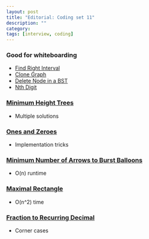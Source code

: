 ```yaml
---
layout: post
title: "Editorial: Coding set 11" 
description: ""
category: 
tags: [interview, coding]
---
```


### Good for whiteboarding
* [Find Right Interval](https://leetcode.com/submissions/detail/381222830/)
* [Clone Graph](https://leetcode.com/submissions/detail/381419157/)
* [Delete Node in a BST](https://leetcode.com/submissions/detail/381467733/)
* [Nth Digit](https://leetcode.com/submissions/detail/382043656/)

### [Minimum Height Trees](https://leetcode.com/submissions/detail/381459294/)
* Multiple solutions

### [Ones and Zeroes](https://leetcode.com/submissions/detail/381378316/)
* Implementation tricks

### [Minimum Number of Arrows to Burst Balloons](https://leetcode.com/submissions/detail/381428626/)
* O(n) runtime

### [Maximal Rectangle](https://leetcode.com/submissions/detail/381708241/)
* O(n^2) time

### [Fraction to Recurring Decimal](https://leetcode.com/submissions/detail/381898049/)
* Corner cases
